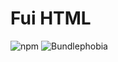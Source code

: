 # Fui HTML

![npm](https://img.shields.io/npm/v/@chaff/fui-html.svg?style=flat-square)
![Bundlephobia](https://img.shields.io/bundlephobia/min/@chaff/fui-html.svg?style=flat-square)
